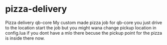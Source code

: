 # pizza-delivery
Pizza delivery qb-core
My custom made pizza job for qb-core you just drive to the location start the job 
but you might wana change pickup location in config.lua if you dont have a mlo there
becuse the pickup point for the pizza is inside there now.
